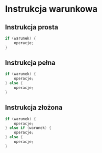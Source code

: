 # Instrukcja warunkowa

## Instrukcja prosta

```cpp
if (warunek) {
    operacje;
}
```

## Instrukcja pełna

```cpp
if (warunek) {
    operacje;
} else {
    operacje;
}
```

## Instrukcja złożona

```cpp
if (warunek) {
    operacje;
} else if (warunek) {
    operacje;
} else {
    operacje;
}
```